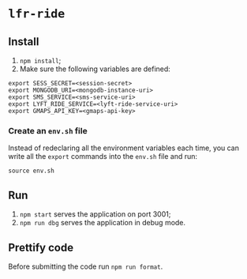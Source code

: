 # `lfr-ride`

## Install

1. `npm install`;
1. Make sure the following variables are defined:
```
export SESS_SECRET=<session-secret>
export MONGODB_URI=<mongodb-instance-uri>
export SMS_SERVICE=<sms-service-uri>
export LYFT_RIDE_SERVICE=<lyft-ride-service-uri>
export GMAPS_API_KEY=<gmaps-api-key>
```

### Create an `env.sh` file
Instead of redeclaring all the environment variables each time, you can write all the `export` commands into the `env.sh` file and run:
```
source env.sh
```

## Run

1. `npm start` serves the application on port 3001;
1. `npm run dbg` serves the application in debug mode.

## Prettify code

Before submitting the code run `npm run format`.
